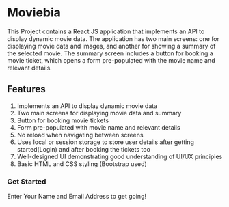 # Moviebia
This Project contains a React JS application that implements an API to display dynamic movie data. The application has two main screens: one for displaying movie data and images, and another for showing a summary of the selected movie. The summary screen includes a button for booking a movie ticket, which opens a form pre-populated with the movie name and relevant details.

## Features
1. Implements an API to display dynamic movie data
2. Two main screens for displaying movie data and summary
3. Button for booking movie tickets
4. Form pre-populated with movie name and relevant details
5. No reload when navigating between screens 
6. Uses local or session storage to store user details after getting started(Login) and after booking the tickets too
7. Well-designed UI demonstrating good understanding of UI/UX principles
8. Basic HTML and CSS styling (Bootstrap used)

### Get Started
Enter Your Name and Email Address to get going!
